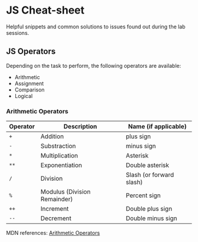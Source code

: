 # JS Cheat-sheet
Helpful snippets and common solutions to issues found out during the lab sessions.

## JS Operators
Depending on the task to perform, the following operators are available:

- Arithmetic
- Assignment
- Comparison
- Logical

### Arithmetic Operators
Operator | Description | Name (if applicable)
------------ | ------------- | -------------
`+` | Addition | plus sign
`-` | Substraction | minus sign
`*` | Multiplication | Asterisk
`**` | Exponentiation | Double asterisk
`/` | Division | Slash (or forward slash)
`%` | Modulus (Division Remainder) | Percent sign
`++` | Increment | Double plus sign
`--` | Decrement | Double minus sign

MDN references: [Arithmetic Operators](https://developer.mozilla.org/en-US/docs/Web/JavaScript/Guide/Expressions_and_Operators#arithmetic_operators)